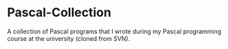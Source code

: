 # Pascal-Collection
A collection of Pascal programs that I wrote during my Pascal programming course at the university (cloned from SVN).
